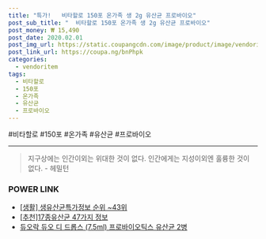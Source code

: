 ```yaml
--- 
title: "특가!   비타할로 150포 온가족 생 2g 유산균 프로바이오" 
post_sub_title: "  비타할로 150포 온가족 생 2g 유산균 프로바이오" 
post_money: ₩ 15,490 
post_date: 2020.02.01 
post_img_url: https://static.coupangcdn.com/image/product/image/vendoritem/2019/04/30/4389019780/c6202157-ae4d-418f-8516-301fa950360b.jpg 
post_link_url: https://coupa.ng/bnPhpk 
categories: 
  - vendoritem 
tags: 
  - 비타할로 
  - 150포 
  - 온가족 
  - 유산균 
  - 프로바이오 
--- 
```

  #비타할로 #150포 #온가족 #유산균 #프로바이오 
<hr> 

> 지구상에는 인간이외는 위대한 것이 없다. 인간에게는 지성이외엔 훌륭한 것이 없다. - 헤밀턴 


### POWER LINK

* <a href="https://blog.naver.com/sakai111/221773319322" target="_blank"> [생활] 생유산균특가정보 순위 ~43위</a>
* <a href="https://blog.naver.com/fasyy4321/221785385944" target="_blank">[추천]17종유산균 47가지 정보</a>
* <a href="https://blog.naver.com/fasyy4321/221790411423" target="_blank">듀오락 듀오 디 드롭스 (7.5ml) 프로바이오틱스 유산균 2병</a>
